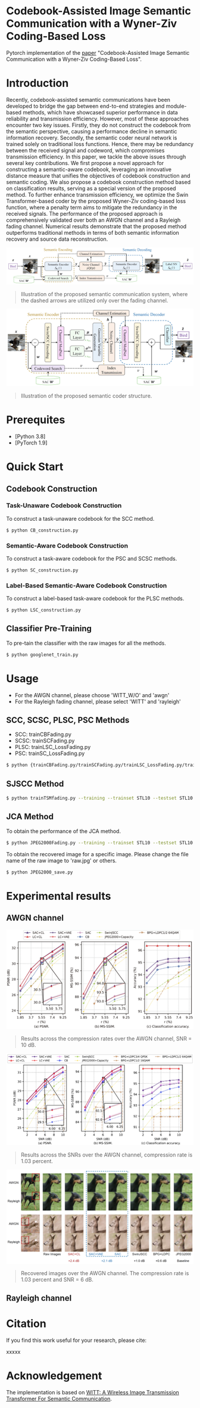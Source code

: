 # Codebook-Assisted Image Semantic Communication with a Wyner-Ziv Coding-Based Loss

Pytorch implementation of the [paper](https://xxxx) "Codebook-Assisted Image Semantic Communication with a Wyner-Ziv Coding-Based Loss".

# Introduction
Recently, codebook-assisted semantic communications have been developed to bridge the gap between end-to-end strategies and module-based methods, which have showcased superior performance in data reliability and transmission efficiency. However, most of these approaches encounter two key issues. Firstly, they do not construct the codebook from the semantic perspective, causing a performance decline in semantic information recovery. Secondly, the semantic coder neural network is trained solely on traditional loss functions. Hence, there may be redundancy between the received signal and codeword, which compromises transmission efficiency. In this paper, we tackle the above issues through several key contributions. We first propose a novel approach for constructing a semantic-aware codebook, leveraging an innovative distance measure that unifies the objectives of codebook construction and semantic coding. We also propose a codebook construction method based on classification results, serving as a special version of the proposed method. To further enhance transmission efficiency, we optimize the Swin Transformer-based coder by the proposed Wyner-Ziv coding-based loss function, where a penalty term aims to mitigate the redundancy in the received signals. The performance of the proposed approach is comprehensively validated over both an AWGN channel and a Rayleigh fading channel. Numerical results demonstrate that the proposed method outperforms traditional methods in terms of both semantic information recovery and source data reconstruction.

![ ](./figure/system.png)
>  Illustration of the proposed semantic communication system, where the dashed arrows are utilized only over the fading channel.

![ ](./figure/NN.png)
>  Illustration of the proposed semantic coder structure.


# Prerequites
* [Python 3.8]
* [PyTorch 1.9]


# Quick Start

## Codebook Construction

### Task-Unaware Codebook Construction
To construct a task-unaware codebook for the SCC method.
```bash
$ python CB_construction.py
```

### Semantic-Aware Codebook Construction
To construct a task-aware codebook for the PSC and SCSC methods.
```bash
$ python SC_construction.py
```

### Label-Based Semantic-Aware Codebook Construction
To construct a label-based task-aware codebook for the PLSC methods.
```bash
$ python LSC_construction.py
```

## Classifier Pre-Training
To pre-tain the classifier with the raw images for all the methods.
```bash
$ python googlenet_train.py
```


# Usage
* For the AWGN channel, please choose 'WITT_W/O' and 'awgn'
* For the Rayleigh fading channel, please select 'WITT' and 'rayleigh'

## SCC, SCSC, PLSC, PSC Methods
* SCC: trainCBFading.py
* SCSC: trainSCFading.py
* PLSC: trainLSC_LossFading.py
* PSC: trainSC_LossFading.py

```bash
$ python {trainCBFading.py/trainSCFading.py/trainLSC_LossFading.py/trainSC_LossFading.py} --training --trainset STL10 --testset STL10 -- distortion-metric {MSE/MS-SSIM} --model {'WITT'/'WITT_W/O'} --channel-type {awgn/rayleigh} --C {4/8/12/16/20} --multiple-snr {2/4/6/8/10} --seed seed --SCsize {16, 32, 64}
```

## SJSCC Method
```bash
$ python trainTSMfading.py --training --trainset STL10 --testset STL10 -- distortion-metric {MSE/MS-SSIM} --model {'WITT'/'WITT_W/O'} --channel-type {awgn/rayleigh} --C {4, 8, 12, 16, 20} --multiple-snr {2, 4, 6, 8, 10} --seed seed
```

## JCA Method

To obtain the performance of the JCA method.
```bash
$ python JPEG2000Fading.py --training --trainset STL10 --testset STL10 --channel-type {awgn/rayleigh} 
```

To obtain the recovered image for a specific image. Please change the file name of the raw image to 'raw.jpg' or others.
```bash
$ python JPEG2000_save.py
```

# Experimental results

## AWGN channel

![ ](./figure/results_CompressionRate_AWGN.png)
>  Results across the compression rates over the AWGN channel, SNR = 10 dB.

![ ](./figure/results_SNR_AWGN.png)
>  Results across the SNRs over the AWGN channel, compression rate is 1.03 percent.

![ ](./figure/recovered_awgn.png)
>  Recovered images over the AWGN channel. The compression rate is 1.03 percent and SNR = 6 dB.


## Rayleigh channel



# Citation

If you find this work useful for your research, please cite:

xxxxx

# Acknowledgement
The implementation is based on [WITT: A Wireless Image Transmission Transformer For Semantic Communication](https://github.com/KeYang8/WITT).



